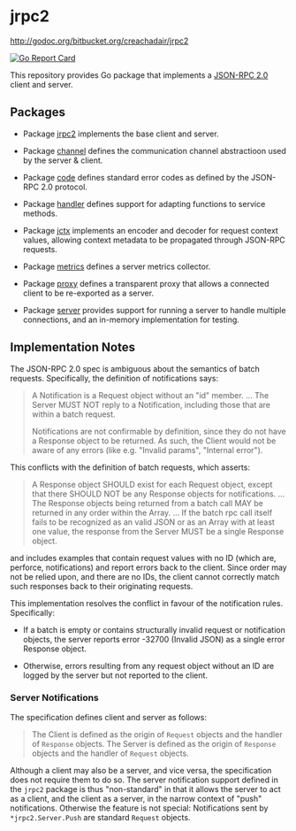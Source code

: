 # jrpc2

http://godoc.org/bitbucket.org/creachadair/jrpc2

[![Go Report Card](https://goreportcard.com/badge/bitbucket.org/creachadair/jrpc2)](https://goreportcard.com/report/bitbucket.org/creachadair/jrpc2)

This repository provides Go package that implements a [JSON-RPC 2.0][spec] client and server.

## Packages

*  Package [jrpc2](http://godoc.org/bitbucket.org/creachadair/jrpc2) implements the base client and server.

*  Package [channel](http://godoc.org/bitbucket.org/creachadair/jrpc2/channel) defines the communication channel abstractioon used by the server & client.

*  Package [code](http://godoc.org/bitbucket.org/creachadair/jrpc2/code) defines standard error codes as defined by the JSON-RPC 2.0 protocol.

*  Package [handler](http://godoc.org/bitbucket.org/creachadair/jrpc2/handler) defines support for adapting functions to service methods.

*  Package [jctx](http://godoc.org/bitbucket.org/creachadair/jrpc2/jctx) implements an encoder and decoder for request context values, allowing context metadata to be propagated through JSON-RPC requests.

*  Package [metrics](http://godoc.org/bitbucket.org/creachadair/jrpc2/metrics) defines a server metrics collector.

*  Package [proxy](http://godoc.org/bitbucket.org/creachadair/jrpc2/proxy) defines a transparent proxy that allows a connected client to be re-exported as a server.

*  Package [server](http://godoc.org/bitbucket.org/creachadair/jrpc2/server) provides support for running a server to handle multiple connections, and an in-memory implementation for testing.

[spec]: http://www.jsonrpc.org/specification

## Implementation Notes

The JSON-RPC 2.0 spec is ambiguous about the semantics of batch requests. Specifically, the definition of notifications says:

> A Notification is a Request object without an "id" member.
> ...
> The Server MUST NOT reply to a Notification, including those that are within a batch request.
>
> Notifications are not confirmable by definition, since they do not have a Response object to be returned. As such, the Client would not be aware of any errors (like e.g. "Invalid params", "Internal error").

This conflicts with the definition of batch requests, which asserts:

> A Response object SHOULD exist for each Request object, except that there SHOULD NOT be any Response objects for notifications.
> ...
> The Response objects being returned from a batch call MAY be returned in any order within the Array.
> ...
> If the batch rpc call itself fails to be recognized as an valid JSON or as an Array with at least one value, the response from the Server MUST be a single Response object.

and includes examples that contain request values with no ID (which are, perforce, notifications) and report errors back to the client. Since order may not be relied upon, and there are no IDs, the client cannot correctly match such responses back to their originating requests.

This implementation resolves the conflict in favour of the notification rules. Specifically:

-  If a batch is empty or contains structurally invalid request or notification objects, the server reports error -32700 (Invalid JSON) as a single error Response object.

-  Otherwise, errors resulting from any request object without an ID are logged by the server but not reported to the client.

### Server Notifications

The specification defines client and server as follows:

> The Client is defined as the origin of `Request` objects and the handler of `Response` objects.
> The Server is defined as the origin of `Response` objects and the handler of `Request` objects.

Although a client may also be a server, and vice versa, the specification does not require them to do so. The server notification support defined in the `jrpc2` package is thus "non-standard" in that it allows the server to act as a client, and the client as a server, in the narrow context of "push" notifications. Otherwise the feature is not special: Notifications sent by `*jrpc2.Server.Push` are standard `Request` objects.
